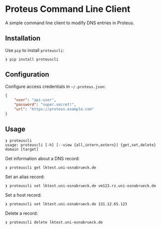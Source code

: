 # Proteus Command Line Client

A simple command line client to modify DNS entries in Proteus.

## Installation

Use `pip` to install `proteuscli`:

```
❯ pip install proteuscli
```

## Configuration

Configure access credentials in `~/.proteus.json`:
```json
{
	"user": "api-user",
	"password": "super.secret!",
	"url": "https://proteus.example.com"
}
```

## Usage

```
❯ proteuscli
usage: proteuscli [-h] [--view {all,intern,extern}] {get,set,delete} domain [target]
```

Get information about a DNS record:
```
❯ proteuscli get lktest.uni-osnabrueck.de
```

Set an alias record:
```
❯ proteuscli set lktest.uni-osnabrueck.de vm123.rz.uni-osnabrueck.de
```

Set a host record:
```
❯ proteuscli set lktest.uni-osnabrueck.de 131.12.65.123
```

Delete a record:
```
❯ proteuscli delete lktest.uni-osnabrueck.de
```
